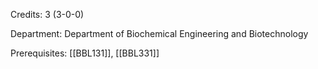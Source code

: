 Credits: 3 (3-0-0)

Department: Department of Biochemical Engineering and Biotechnology

Prerequisites: [[BBL131]], [[BBL331]]

